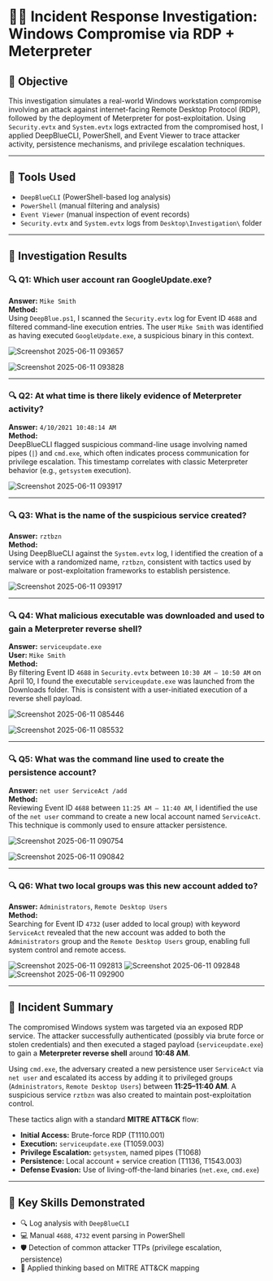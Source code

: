 # 🕵️‍♂️ Incident Response Investigation: Windows Compromise via RDP + Meterpreter

## 🎯 Objective

This investigation simulates a real-world Windows workstation compromise involving an attack against internet-facing Remote Desktop Protocol (RDP), followed by the deployment of Meterpreter for post-exploitation. Using `Security.evtx` and `System.evtx` logs extracted from the compromised host, I applied DeepBlueCLI, PowerShell, and Event Viewer to trace attacker activity, persistence mechanisms, and privilege escalation techniques.

---

## 🔧 Tools Used

- `DeepBlueCLI` (PowerShell-based log analysis)
- `PowerShell` (manual filtering and analysis)
- `Event Viewer` (manual inspection of event records)
- `Security.evtx` and `System.evtx` logs from `Desktop\Investigation\` folder

---

## 📝 Investigation Results

### 🔍 Q1: Which user account ran GoogleUpdate.exe?
**Answer:** `Mike Smith`  
**Method:**  
Using `DeepBlue.ps1`, I scanned the `Security.evtx` log for Event ID `4688` and filtered command-line execution entries. The user `Mike Smith` was identified as having executed `GoogleUpdate.exe`, a suspicious binary in this context.

![Screenshot 2025-06-11 093657](https://github.com/user-attachments/assets/f2810e06-353d-4104-8084-2d8b22a7ac9c)

![Screenshot 2025-06-11 093828](https://github.com/user-attachments/assets/e365f648-9252-4287-a165-720ac73e1b5b)

---

### 🔍 Q2: At what time is there likely evidence of Meterpreter activity?
**Answer:** `4/10/2021 10:48:14 AM`  
**Method:**  
DeepBlueCLI flagged suspicious command-line usage involving named pipes (`|`) and `cmd.exe`, which often indicates process communication for privilege escalation. This timestamp correlates with classic Meterpreter behavior (e.g., `getsystem` execution).

![Screenshot 2025-06-11 093917](https://github.com/user-attachments/assets/b2149506-6afe-42b1-bb51-516e82bd903c)

---

### 🔍 Q3: What is the name of the suspicious service created?
**Answer:** `rztbzn`  
**Method:**  
Using DeepBlueCLI against the `System.evtx` log, I identified the creation of a service with a randomized name, `rztbzn`, consistent with tactics used by malware or post-exploitation frameworks to establish persistence.

![Screenshot 2025-06-11 093917](https://github.com/user-attachments/assets/5509adf3-a653-4b7b-b536-237726ca92ec)

---

### 🔍 Q4: What malicious executable was downloaded and used to gain a Meterpreter reverse shell?
**Answer:** `serviceupdate.exe`  
**User:** `Mike Smith`  
**Method:**  
By filtering Event ID `4688` in `Security.evtx` between `10:30 AM – 10:50 AM` on April 10, I found the executable `serviceupdate.exe` was launched from the Downloads folder. This is consistent with a user-initiated execution of a reverse shell payload.

![Screenshot 2025-06-11 085446](https://github.com/user-attachments/assets/66370060-789e-4b92-9f40-c7d17dd42069)

![Screenshot 2025-06-11 085532](https://github.com/user-attachments/assets/e89dcc98-1396-486f-afd0-8a937b2816cc)


---

### 🔍 Q5: What was the command line used to create the persistence account?
**Answer:** `net user ServiceAct /add`  
**Method:**  
Reviewing Event ID `4688` between `11:25 AM – 11:40 AM`, I identified the use of the `net user` command to create a new local account named `ServiceAct`. This technique is commonly used to ensure attacker persistence.

![Screenshot 2025-06-11 090754](https://github.com/user-attachments/assets/abc19bfa-d61c-4a59-9ecf-1a398d969add)

![Screenshot 2025-06-11 090842](https://github.com/user-attachments/assets/83087e33-5e85-4f9f-a7c6-899559b12792)

---

### 🔍 Q6: What two local groups was this new account added to?
**Answer:** `Administrators`, `Remote Desktop Users`  
**Method:**  
Searching for Event ID `4732` (user added to local group) with keyword `ServiceAct` revealed that the new account was added to both the `Administrators` group and the `Remote Desktop Users` group, enabling full system control and remote access.

![Screenshot 2025-06-11 092813](https://github.com/user-attachments/assets/a69edac2-df09-43c9-a656-85123ceaa1cd)
![Screenshot 2025-06-11 092848](https://github.com/user-attachments/assets/423f2d92-eabb-4956-92c4-46aef428e34f)
![Screenshot 2025-06-11 092900](https://github.com/user-attachments/assets/ac89008d-cfea-4437-af09-df475cc809c0)


---

## 🧠 Incident Summary

The compromised Windows system was targeted via an exposed RDP service. The attacker successfully authenticated (possibly via brute force or stolen credentials) and then executed a staged payload (`serviceupdate.exe`) to gain a **Meterpreter reverse shell** around **10:48 AM**. 

Using `cmd.exe`, the adversary created a new persistence user `ServiceAct` via `net user` and escalated its access by adding it to privileged groups (`Administrators`, `Remote Desktop Users`) between **11:25–11:40 AM**. A suspicious service `rztbzn` was also created to maintain post-exploitation control.

These tactics align with a standard **MITRE ATT&CK** flow:
- **Initial Access:** Brute-force RDP (T1110.001)
- **Execution:** `serviceupdate.exe` (T1059.003)
- **Privilege Escalation:** `getsystem`, named pipes (T1068)
- **Persistence:** Local account + service creation (T1136, T1543.003)
- **Defense Evasion:** Use of living-off-the-land binaries (`net.exe`, `cmd.exe`)

---

## 🧩 Key Skills Demonstrated

- 🔍 Log analysis with `DeepBlueCLI`
- 💻 Manual `4688`, `4732` event parsing in PowerShell
- 🛡️ Detection of common attacker TTPs (privilege escalation, persistence)
- 🧠 Applied thinking based on MITRE ATT&CK mapping
